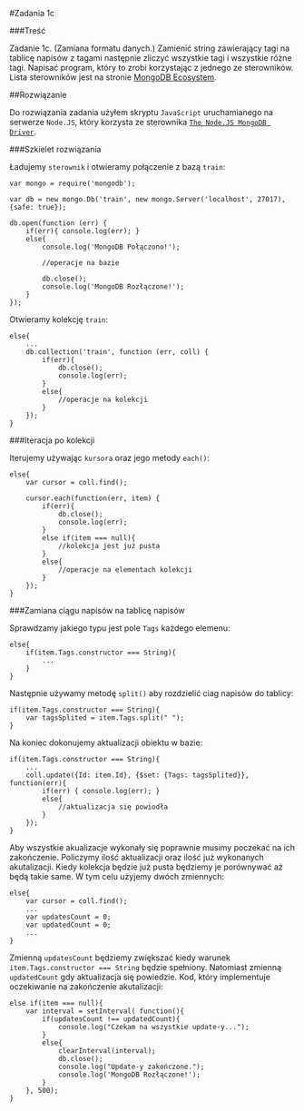 #Zadania 1c

###Treść

Zadanie 1c. (Zamiana formatu danych.) Zamienić string zawierający tagi na tablicę napisów z tagami następnie zliczyć wszystkie tagi i wszystkie różne tagi. Napisać program, który to zrobi korzystając z jednego ze sterowników. Lista sterowników jest na stronie [MongoDB Ecosystem](http://docs.mongodb.org/ecosystem/).

##Rozwiązanie

Do rozwiązania zadania użyłem skryptu `JavaScript` uruchamianego na serwerze `Node.JS`, który korzysta ze sterownika [`The Node.JS MongoDB Driver`](http://mongodb.github.io/node-mongodb-native/).

###Szkielet rozwiązania

Ładujemy `sterownik` i otwieramy połączenie z bazą `train`: 

	var mongo = require('mongodb');

	var db = new mongo.Db('train', new mongo.Server('localhost', 27017), {safe: true});

	db.open(function (err) {
		if(err){ console.log(err); }
		else{
			console.log('MongoDB Połączono!');

			//operacje na bazie

			db.close();
			console.log('MongoDB Rozłączone!');
		}
	});

Otwieramy kolekcję `train`:

	else{
		...
		db.collection('train', function (err, coll) {
			if(err){
				db.close();
				console.log(err); 
			}
			else{
				//operacje na kolekcji
			}
		});
	}

###Iteracja po kolekcji

Iterujemy używając `kursora` oraz jego metody `each()`:

	else{
		var cursor = coll.find();

		cursor.each(function(err, item) {
			if(err){
				db.close();
				console.log(err); 
			}
			else if(item === null){
				//kolekcja jest już pusta
			}
			else{
				//operacje na elementach kolekcji
			}
		});
	}

###Zamiana ciągu napisów na tablicę napisów

Sprawdzamy jakiego typu jest pole `Tags` każdego elemenu:

	else{
		if(item.Tags.constructor === String){ 
			...
		}
	}

Następnie używamy metodę `split()` aby rozdzielić ciag napisów do tablicy:

	if(item.Tags.constructor === String){
		var tagsSplited = item.Tags.split(" ");
	}

Na koniec dokonujemy aktualizacji obiektu w bazie:

	if(item.Tags.constructor === String){
		...
		coll.update({Id: item.Id}, {$set: {Tags: tagsSplited}}, function(err){
			if(err) { console.log(err); }
			else{
				//aktualizacja się powiodła
			}
		});
	}

Aby wszystkie akualizacje wykonały się poprawnie musimy poczekać na ich zakończenie. Policzymy ilość aktualizacji oraz ilość już wykonanych akutalizacji. Kiedy kolekcja będzie już pusta będziemy je porównywać aż będą takie same. W tym celu użyjemy dwóch zmiennych:

	else{
		var cursor = coll.find();
		...
		var updatesCount = 0;
		var updatedCount = 0;
		...
	} 

Zmienną `updatesCount` będziemy zwiększać kiedy warunek `item.Tags.constructor === String` będzie spełniony. Natomiast zmienną `updatedCount` gdy aktualizacja się powiedzie. Kod, który implementuje oczekiwanie na zakończenie akutalizacji:

	else if(item === null){
		var interval = setInterval( function(){
			if(updatesCount !== updatedCount){
				console.log("Czekam na wszystkie update-y...");
			}
			else{
				clearInterval(interval);
				db.close();
				console.log("Update-y zakończone.");
				console.log('MongoDB Rozłączone!');
			}
		}, 500);
	}
